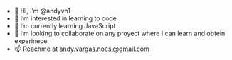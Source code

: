 - 👋 Hi, I’m @andyvn1
- 👀 I’m interested in learning to code
- 🌱 I’m currently learning JavaScript
- 💞️ I’m looking to collaborate on any proyect where I can learn and obtein experinece
- 📫 Reachme at andy.vargas.noesi@gmail.com

<!---
andyvn1/andyvn1 is a ✨ special ✨ repository because its `README.md` (this file) appears on your GitHub profile.
You can click the Preview link to take a look at your changes.
--->
